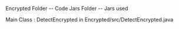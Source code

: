 Encrypted Folder -- Code
     Jars Folder -- Jars used

Main Class : DetectEncrypted in Encrypted/src/DetectEncrypted.java
